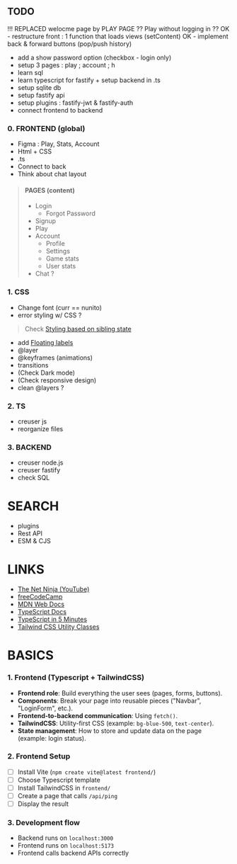 ## TODO
!!! REPLACED welocme page by PLAY PAGE
?? Play without logging in ??
OK - restructure front : 1 function that loads views (setContent)
OK - implement back & forward buttons (pop/push history)
- add a show password option (checkbox - login only)
- setup 3 pages : play ; account ; h
- learn sql
- learn typescript for fastify + setup backend in .ts
- setup sqlite db
- setup fastify api
- setup plugins : fastify-jwt & fastify-auth
- connect frontend to backend

### 0. FRONTEND (global)
- Figma : Play, Stats, Account
- Html + CSS
- .ts
- Connect to back
- Think about chat layout

> #### PAGES (content)
>- Login
>   - Forgot Password
>- Signup
>- Play
>- Account
>   - Profile
>   - Settings
>   - Game stats
>   - User stats
>- Chat ?  

### 1. CSS
- Change font (curr == nunito)
- error styling w/ CSS ?
> Check [Styling based on sibling state](https://tailwindcss.com/docs/hover-focus-and-other-states?email=ccc%40aaa.com&password=Boscoxx)
- add [Floating labels](https://www.youtube.com/watch?v=nJzKi6oIvBA)
- @layer
- @keyframes (animations)
- transitions
- (Check Dark mode)
- (Check responsive design)
- clean @layers ?

### 2. TS
- creuser js
- reorganize files

### 3. BACKEND
- creuser node.js
- creuser fastify
- check SQL

# SEARCH
- plugins
- Rest API
- ESM & CJS

# LINKS
- [The Net Ninja (YouTube)](https://www.youtube.com/@NetNinja)
- [freeCodeCamp](https://www.freecodecamp.org/)
- [MDN Web Docs](https://developer.mozilla.org/en-US/docs/Web)
- [TypeScript Docs](https://www.typescriptlang.org/docs/)
- [TypeScript in 5 Minutes](https://www.typescriptlang.org/docs/handbook/typescript-in-5-minutes.html)
- [Tailwind CSS Utility Classes](https://tailwindcss.com/docs/styling-with-utility-classes)


# BASICS
### 1. Frontend (Typescript + TailwindCSS)
- **Frontend role**: Build everything the user sees (pages, forms, buttons).
- **Components**: Break your page into reusable pieces ("Navbar", "LoginForm", etc.).
- **Frontend-to-backend communication**: Using `fetch()`.
- **TailwindCSS**: Utility-first CSS (example: `bg-blue-500`, `text-center`).
- **State management**: How to store and update data on the page (example: login status).

### 2. Frontend Setup
- [ ] Install Vite (`npm create vite@latest frontend/`)
- [ ] Choose Typescript template
- [ ] Install TailwindCSS in `frontend/`
- [ ] Create a page that calls `/api/ping`
- [ ] Display the result

### 3. Development flow
   - Backend runs on `localhost:3000`
   - Frontend runs on `localhost:5173`
   - Frontend calls backend APIs correctly

